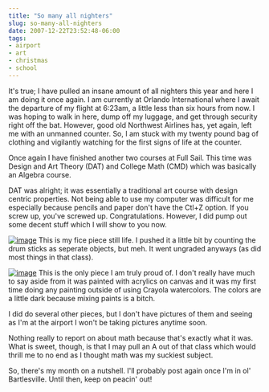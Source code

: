 ```yaml
---
title: "So many all nighters"
slug: so-many-all-nighters
date: 2007-12-22T23:52:48-06:00
tags:
- airport
- art
- christmas
- school
---
```

It's true; I have pulled an insane amount of all nighters this year and here I am doing it once again. I am currently at Orlando International where I await the departure of my flight at 6:23am, a little less than six hours from now. I was hoping to walk in here, dump off my luggage, and get through security right off the bat. However, good old Northwest Airlines has, yet again, left me with an unmanned counter. So, I am stuck with my twenty pound bag of clothing and vigilantly watching for the first signs of life at the counter.

Once again I have finished another two courses at Full Sail. This time was Design and Art Theory (DAT) and College Math (CMD) which was basically an Algebra course.

DAT was alright; it was essentially a traditional art course with design centric properties. Not being able to use my computer was difficult for me especially because pencils and paper don't have the Ctl+Z option. If you screw up, you've screwed up. Congratulations. However, I did pump out some decent stuff which I will show to you now.

[![](http://www.deviantart.com/download/72758916/Rock_Band_Still_Life_by_dxprog.jpg "image")](http://dxprog.deviantart.com/art/Rock-Band-Still-Life-72758916)
This is my fice piece still life. I pushed it a little bit by counting the drum sticks as seperate objects, but meh. It went ungraded anyways (as did most things in that class).

[![](http://www.deviantart.com/download/72758650/Master_Chief_Painting_by_dxprog.jpg "image")](http://dxprog.deviantart.com/art/Master-Chief-in-the-Moonlight-72758650)
This is the only piece I am truly proud of. I don't really have much to say aside from it was painted with acrylics on canvas and it was my first time doing any painting outside of using Crayola watercolors. The colors are a little dark because mixing paints is a bitch.

I did do several other pieces, but I don't have pictures of them and seeing as I'm at the airport I won't be taking pictures anytime soon.

Nothing really to report on about math because that's exactly what it was. What is sweet, though, is that I may pull an A out of that class which would thrill me to no end as I thought math was my suckiest subject.

So, there's my month on a nutshell. I'll probably post again once I'm in ol' Bartlesville. Until then, keep on peacin' out!
